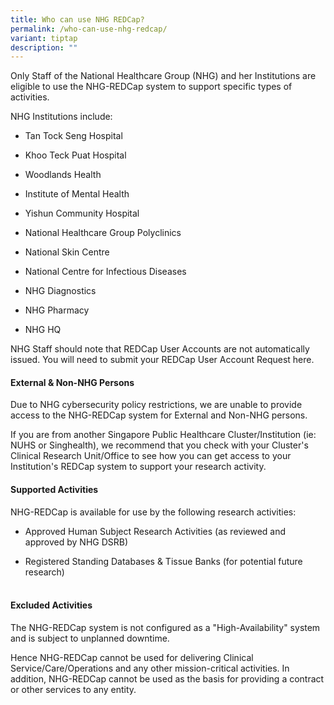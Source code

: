 ```yaml
---
title: Who can use NHG REDCap?
permalink: /who-can-use-nhg-redcap/
variant: tiptap
description: ""
---
```

<p>Only Staff of the National Healthcare Group (NHG) and her Institutions
are eligible to use the NHG-REDCap system to support specific types of
activities.&nbsp;</p>
<p>NHG Institutions include:</p>
<ul data-tight="true" class="tight">
<li>
<p>Tan Tock Seng Hospital</p>
</li>
<li>
<p>Khoo Teck Puat Hospital</p>
</li>
<li>
<p>Woodlands Health</p>
</li>
<li>
<p>Institute of Mental Health</p>
</li>
<li>
<p>Yishun Community Hospital</p>
</li>
<li>
<p>National Healthcare Group Polyclinics</p>
</li>
<li>
<p>National Skin Centre</p>
</li>
<li>
<p>National Centre for Infectious Diseases</p>
</li>
<li>
<p>NHG Diagnostics</p>
</li>
<li>
<p>NHG Pharmacy</p>
</li>
<li>
<p>NHG HQ</p>
</li>
</ul>
<p>NHG Staff should note that REDCap User Accounts are not automatically
issued. You will need to submit your REDCap User Account Request here.</p>
<p></p>
<h4><strong>External &amp; Non-NHG Persons</strong></h4>
<p>Due to NHG cybersecurity policy restrictions, we are unable to provide
access to the NHG-REDCap system for External and Non-NHG persons.</p>
<p>If you are from another Singapore Public Healthcare Cluster/Institution
(ie: NUHS or Singhealth), we recommend that you check with your Cluster's
Clinical Research Unit/Office to see how you can get access to your Institution's
REDCap system to support your research activity.</p>
<p></p>
<h4><strong>Supported Activities</strong></h4>
<p>NHG-REDCap is available for use by the following research activities:</p>
<ul data-tight="true" class="tight">
<li>
<p>Approved Human Subject Research Activities (as reviewed and approved by
NHG DSRB)</p>
</li>
<li>
<p>Registered Standing Databases &amp; Tissue Banks (for potential future
research)</p>
</li>
</ul>
<h4><br><strong>Excluded Activities</strong></h4>
<p>The NHG-REDCap system is not configured as a "High-Availability" system
and is subject to unplanned downtime.</p>
<p>Hence NHG-REDCap cannot be used for delivering Clinical Service/Care/Operations
and any other mission-critical activities. In addition, NHG-REDCap cannot
be used as the basis for providing a contract or other services to any
entity.</p>
<p></p>
<p></p>